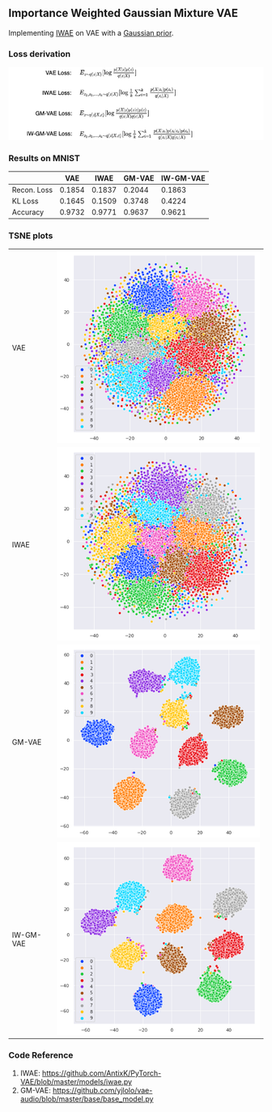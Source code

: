 ## Importance Weighted Gaussian Mixture VAE

Implementing [IWAE](https://arxiv.org/pdf/1509.00519.pdf) on VAE with a [Gaussian prior](https://arxiv.org/pdf/1611.05148.pdf).

### Loss derivation
![](iwae-loss.png)

### Results on MNIST
|    |  VAE  |  IWAE  |  GM-VAE  | IW-GM-VAE |
| -- | ----- | -----  | ------- | ------- |
| Recon. Loss | 0.1854 | 0.1837 | 0.2044 | 0.1863 |
| KL Loss  | 0.1645 | 0.1509 | 0.3748 | 0.4224 |
| Accuracy | 0.9732 | 0.9771 | 0.9637 | 0.9621 |

### TSNE plots

|    |       |
| -- | ----- |
| VAE | ![](vae-result.png)|
| IWAE | ![](iwae-result.png) |
| GM-VAE | ![](gmvae-result.png)|
| IW-GM-VAE | ![](iw-gmvae-result.png) |

### Code Reference 
1. IWAE: https://github.com/AntixK/PyTorch-VAE/blob/master/models/iwae.py
2. GM-VAE: https://github.com/yjlolo/vae-audio/blob/master/base/base_model.py